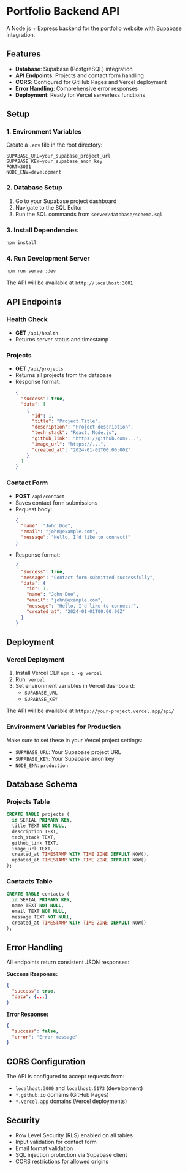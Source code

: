 # Portfolio Backend API

A Node.js + Express backend for the portfolio website with Supabase integration.

## Features

- **Database**: Supabase (PostgreSQL) integration
- **API Endpoints**: Projects and contact form handling
- **CORS**: Configured for GitHub Pages and Vercel deployment
- **Error Handling**: Comprehensive error responses
- **Deployment**: Ready for Vercel serverless functions

## Setup

### 1. Environment Variables

Create a `.env` file in the root directory:

```env
SUPABASE_URL=your_supabase_project_url
SUPABASE_KEY=your_supabase_anon_key
PORT=3001
NODE_ENV=development
```

### 2. Database Setup

1. Go to your Supabase project dashboard
2. Navigate to the SQL Editor
3. Run the SQL commands from `server/database/schema.sql`

### 3. Install Dependencies

```bash
npm install
```

### 4. Run Development Server

```bash
npm run server:dev
```

The API will be available at `http://localhost:3001`

## API Endpoints

### Health Check
- **GET** `/api/health`
- Returns server status and timestamp

### Projects
- **GET** `/api/projects`
- Returns all projects from the database
- Response format:
  ```json
  {
    "success": true,
    "data": [
      {
        "id": 1,
        "title": "Project Title",
        "description": "Project description",
        "tech_stack": "React, Node.js",
        "github_link": "https://github.com/...",
        "image_url": "https://...",
        "created_at": "2024-01-01T00:00:00Z"
      }
    ]
  }
  ```

### Contact Form
- **POST** `/api/contact`
- Saves contact form submissions
- Request body:
  ```json
  {
    "name": "John Doe",
    "email": "john@example.com",
    "message": "Hello, I'd like to connect!"
  }
  ```
- Response format:
  ```json
  {
    "success": true,
    "message": "Contact form submitted successfully",
    "data": {
      "id": 1,
      "name": "John Doe",
      "email": "john@example.com",
      "message": "Hello, I'd like to connect!",
      "created_at": "2024-01-01T00:00:00Z"
    }
  }
  ```

## Deployment

### Vercel Deployment

1. Install Vercel CLI: `npm i -g vercel`
2. Run: `vercel`
3. Set environment variables in Vercel dashboard:
   - `SUPABASE_URL`
   - `SUPABASE_KEY`

The API will be available at `https://your-project.vercel.app/api/`

### Environment Variables for Production

Make sure to set these in your Vercel project settings:
- `SUPABASE_URL`: Your Supabase project URL
- `SUPABASE_KEY`: Your Supabase anon key
- `NODE_ENV`: `production`

## Database Schema

### Projects Table
```sql
CREATE TABLE projects (
  id SERIAL PRIMARY KEY,
  title TEXT NOT NULL,
  description TEXT,
  tech_stack TEXT,
  github_link TEXT,
  image_url TEXT,
  created_at TIMESTAMP WITH TIME ZONE DEFAULT NOW(),
  updated_at TIMESTAMP WITH TIME ZONE DEFAULT NOW()
);
```

### Contacts Table
```sql
CREATE TABLE contacts (
  id SERIAL PRIMARY KEY,
  name TEXT NOT NULL,
  email TEXT NOT NULL,
  message TEXT NOT NULL,
  created_at TIMESTAMP WITH TIME ZONE DEFAULT NOW()
);
```

## Error Handling

All endpoints return consistent JSON responses:

**Success Response:**
```json
{
  "success": true,
  "data": {...}
}
```

**Error Response:**
```json
{
  "success": false,
  "error": "Error message"
}
```

## CORS Configuration

The API is configured to accept requests from:
- `localhost:3000` and `localhost:5173` (development)
- `*.github.io` domains (GitHub Pages)
- `*.vercel.app` domains (Vercel deployments)

## Security

- Row Level Security (RLS) enabled on all tables
- Input validation for contact form
- Email format validation
- SQL injection protection via Supabase client
- CORS restrictions for allowed origins